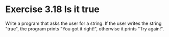 # Exercise 3.18 Is it true

Write a program that asks the user for a string. If the user writes the string "true", the program prints "You got it right!", otherwise it prints "Try again!".
